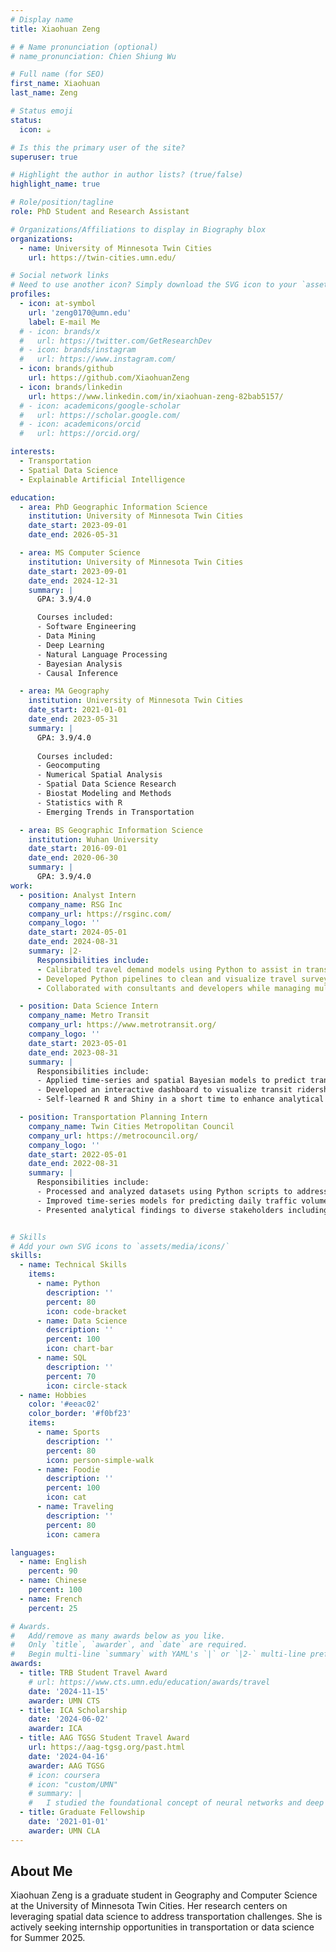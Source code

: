 ```yaml
---
# Display name
title: Xiaohuan Zeng

# # Name pronunciation (optional)
# name_pronunciation: Chien Shiung Wu

# Full name (for SEO)
first_name: Xiaohuan
last_name: Zeng

# Status emoji
status:
  icon: ☕️

# Is this the primary user of the site?
superuser: true

# Highlight the author in author lists? (true/false)
highlight_name: true

# Role/position/tagline
role: PhD Student and Research Assistant

# Organizations/Affiliations to display in Biography blox
organizations:
  - name: University of Minnesota Twin Cities
    url: https://twin-cities.umn.edu/

# Social network links
# Need to use another icon? Simply download the SVG icon to your `assets/media/icons/` folder.
profiles:
  - icon: at-symbol
    url: 'zeng0170@umn.edu'
    label: E-mail Me
  # - icon: brands/x
  #   url: https://twitter.com/GetResearchDev
  # - icon: brands/instagram
  #   url: https://www.instagram.com/
  - icon: brands/github
    url: https://github.com/XiaohuanZeng
  - icon: brands/linkedin
    url: https://www.linkedin.com/in/xiaohuan-zeng-82bab5157/
  # - icon: academicons/google-scholar
  #   url: https://scholar.google.com/
  # - icon: academicons/orcid
  #   url: https://orcid.org/

interests:
  - Transportation
  - Spatial Data Science
  - Explainable Artificial Intelligence

education:
  - area: PhD Geographic Information Science
    institution: University of Minnesota Twin Cities
    date_start: 2023-09-01
    date_end: 2026-05-31

  - area: MS Computer Science
    institution: University of Minnesota Twin Cities
    date_start: 2023-09-01
    date_end: 2024-12-31
    summary: |
      GPA: 3.9/4.0

      Courses included:
      - Software Engineering
      - Data Mining
      - Deep Learning
      - Natural Language Processing
      - Bayesian Analysis
      - Causal Inference

  - area: MA Geography
    institution: University of Minnesota Twin Cities
    date_start: 2021-01-01
    date_end: 2023-05-31
    summary: |
      GPA: 3.9/4.0
    
      Courses included:
      - Geocomputing
      - Numerical Spatial Analysis
      - Spatial Data Science Research
      - Biostat Modeling and Methods
      - Statistics with R
      - Emerging Trends in Transportation

  - area: BS Geographic Information Science
    institution: Wuhan University
    date_start: 2016-09-01
    date_end: 2020-06-30
    summary: |
      GPA: 3.9/4.0
work:
  - position: Analyst Intern
    company_name: RSG Inc
    company_url: https://rsginc.com/
    company_logo: ''
    date_start: 2024-05-01
    date_end: 2024-08-31
    summary: |2-
      Responsibilities include:
      - Calibrated travel demand models using Python to assist in transportation planning
      - Developed Python pipelines to clean and visualize travel survey data to convey results to customers 
      - Collaborated with consultants and developers while managing multiple tasks concurrently 

  - position: Data Science Intern
    company_name: Metro Transit
    company_url: https://www.metrotransit.org/
    company_logo: ''
    date_start: 2023-05-01
    date_end: 2023-08-31
    summary: |
      Responsibilities include:
      - Applied time-series and spatial Bayesian models to predict transit ridership and bus travel time
      - Developed an interactive dashboard to visualize transit ridership trends and monitor transit system performance
      - Self-learned R and Shiny in a short time to enhance analytical capabilities and meet project requirements

  - position: Transportation Planning Intern
    company_name: Twin Cities Metropolitan Council
    company_url: https://metrocouncil.org/
    company_logo: ''
    date_start: 2022-05-01
    date_end: 2022-08-31
    summary: |
      Responsibilities include:
      - Processed and analyzed datasets using Python scripts to address urban transportation challenges
      - Improved time-series models for predicting daily traffic volumes based on various influencing factors
      - Presented analytical findings to diverse stakeholders including both technical and non-technical audiences


# Skills
# Add your own SVG icons to `assets/media/icons/`
skills:
  - name: Technical Skills
    items:
      - name: Python
        description: ''
        percent: 80
        icon: code-bracket
      - name: Data Science
        description: ''
        percent: 100
        icon: chart-bar
      - name: SQL
        description: ''
        percent: 70
        icon: circle-stack
  - name: Hobbies
    color: '#eeac02'
    color_border: '#f0bf23'
    items:
      - name: Sports
        description: ''
        percent: 80
        icon: person-simple-walk
      - name: Foodie
        description: ''
        percent: 100
        icon: cat
      - name: Traveling
        description: ''
        percent: 80
        icon: camera

languages:
  - name: English
    percent: 90
  - name: Chinese
    percent: 100
  - name: French
    percent: 25

# Awards.
#   Add/remove as many awards below as you like.
#   Only `title`, `awarder`, and `date` are required.
#   Begin multi-line `summary` with YAML's `|` or `|2-` multi-line prefix and indent 2 spaces below.
awards:
  - title: TRB Student Travel Award
    # url: https://www.cts.umn.edu/education/awards/travel
    date: '2024-11-15'
    awarder: UMN CTS
  - title: ICA Scholarship
    date: '2024-06-02'
    awarder: ICA
  - title: AAG TGSG Student Travel Award
    url: https://aag-tgsg.org/past.html
    date: '2024-04-16'
    awarder: AAG TGSG
    # icon: coursera
    # icon: "custom/UMN"
    # summary: |
    #   I studied the foundational concept of neural networks and deep learning. By the end, I was familiar with the significant technological trends driving the rise of deep learning; build, train, and apply fully connected deep neural networks; implement efficient (vectorized) neural networks; identify key parameters in a neural network’s architecture; and apply deep learning to your own applications.
  - title: Graduate Fellowship
    date: '2021-01-01'
    awarder: UMN CLA
---
```


## About Me

Xiaohuan Zeng is a graduate student in Geography and Computer Science at the University of Minnesota Twin Cities. Her research centers on leveraging spatial data science to address transportation challenges. She is actively seeking internship opportunities in transportation or data science for Summer 2025.
